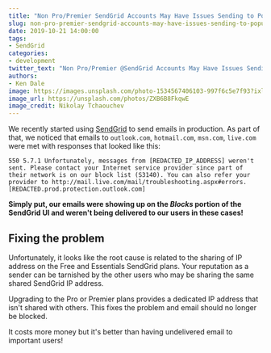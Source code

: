 ```yaml
---
title: "Non Pro/Premier SendGrid Accounts May Have Issues Sending to Popular Microsoft Domains (outlook.com, etc.)"
slug: non-pro-premier-sendgrid-accounts-may-have-issues-sending-to-popular-microsoft-domains-outlook-com-etc
date: 2019-10-21 14:00:00
tags:
- SendGrid
categories:
- development
twitter_text: "Non Pro/Premier @SendGrid Accounts May Have Issues Sending to Popular @Microsoft Domains (outlook.com, etc.)"
authors: 
- Ken Dale
image: https://images.unsplash.com/photo-1534567406103-997f6c5e7f93?ixlib=rb-1.2.1&ixid=eyJhcHBfaWQiOjEyMDd9&auto=format&fit=crop&w=1000&q=80
image_url: https://unsplash.com/photos/ZXB6B8FkqwE
image_credit: Nikolay Tchaouchev
---
```


We recently started using [SendGrid](https://sendgrid.com) to send emails in production. As part of that, we noticed that emails to `outlook.com`, `hotmail.com`, `msn.com`, `live.com` were met with responses that looked like this:

```
550 5.7.1 Unfortunately, messages from [REDACTED_IP_ADDRESS] weren't sent. Please contact your Internet service provider since part of their network is on our block list (S3140). You can also refer your provider to http://mail.live.com/mail/troubleshooting.aspx#errors. [REDACTED.prod.protection.outlook.com]
```

**Simply put, our emails were showing up on the *Blocks* portion of the SendGrid UI and weren't being delivered to our users in these cases!**

## Fixing the problem

Unfortunately, it looks like the root cause is related to the sharing of IP address on the Free and Essentials SendGrid plans. Your reputation as a sender can be tarnished by the other users who may be sharing the same shared SendGrid IP address.

Upgrading to the Pro or Premier plans provides a dedicated IP address that isn't shared with others. This fixes the problem and email should no longer be blocked.

It costs more money but it's better than having undelivered email to important users!
